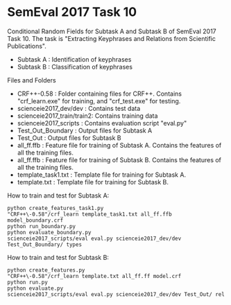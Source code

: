 # SemEval 2017 Task 10

Conditional Random Fields for Subtask A and Subtask B of SemEval 2017 Task 10.
The task is "Extracting Keyphrases and Relations from Scientific Publications".
* Subtask A : Identification of keyphrases
* Subtask B : Classification of keyphrases

Files and Folders
* CRF++\-0.58 : Folder containing files for CRF++. Contains "crf_learn.exe" for training, and "crf_test.exe" for testing.
* scienceie2017_dev/dev : Contains test data
* scienceie2017_train/train2: Contains training data
* scienceie2017_scripts : Contains evaluation script "eval.py"
* Test_Out_Boundary : Output files for Subtask A
* Test_Out : Output files for Subtask B
* all_ff.ffb : Feature file for training of Subtask A. Contains the features of all the training files.
* all_ff.ffb : Feature file for training of Subtask B. Contains the features of all the training files.
* template_task1.txt : Template file for training for Subtask A.
* template.txt : Template file for training for Subtask B.

How to train and test for Subtask A:
```shell
python create_features_task1.py
"CRF++\-0.58"/crf_learn template_task1.txt all_ff.ffb model_boundary.crf
python run_boundary.py
python evaluate_boundary.py
scienceie2017_scripts/eval eval.py scienceie2017_dev/dev Test_Out_Boundary/ types
```

How to train and test for Subtask B:
```shell
python create_features.py
"CRF++\-0.58"/crf_learn template.txt all_ff.ff model.crf
python run.py
python evaluate.py
scienceie2017_scripts/eval eval.py scienceie2017_dev/dev Test_Out/ rel
```
